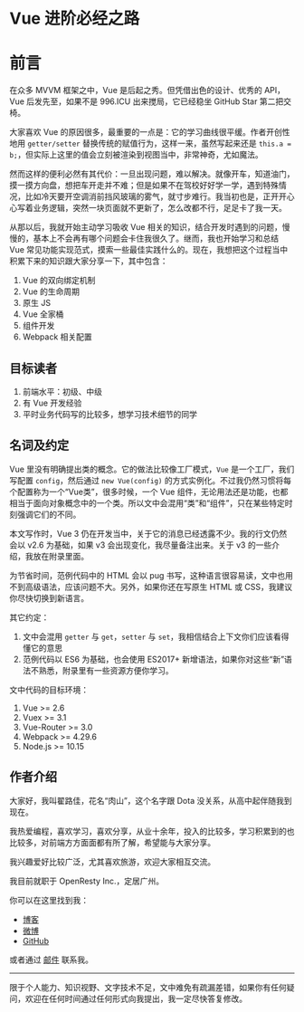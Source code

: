 Vue 进阶必经之路
==============

前言
========

在众多 MVVM 框架之中，Vue 是后起之秀。但凭借出色的设计、优秀的 API，Vue 后发先至，如果不是 996.ICU 出来搅局，它已经稳坐 GitHub Star 第二把交椅。

大家喜欢 Vue 的原因很多，最重要的一点是：它的学习曲线很平缓。作者开创性地用 `getter/setter` 替换传统的赋值行为，这样一来，虽然写起来还是 `this.a = b;`，但实际上这里的值会立刻被渲染到视图当中，非常神奇，尤如魔法。

然而这样的便利必然有其代价：一旦出现问题，难以解决。就像开车，知道油门，摸一摸方向盘，想把车开走并不难；但是如果不在驾校好好学一学，遇到特殊情况，比如冷天要开空调消前挡风玻璃的雾气，就寸步难行。我当初也是，正开开心心写着业务逻辑，突然一块页面就不更新了，怎么改都不行，足足卡了我一天。

从那以后，我就开始主动学习吸收 Vue 相关的知识，结合开发时遇到的问题，慢慢的，基本上不会再有哪个问题会卡住我很久了。继而，我也开始学习和总结 Vue 常见功能实现范式，摸索一些最佳实践什么的。现在，我想把这个过程当中积累下来的知识跟大家分享一下，其中包含：

1. Vue 的双向绑定机制
2. Vue 的生命周期
3. 原生 JS
4. Vue 全家桶
5. 组件开发
6. Webpack 相关配置

目标读者
--------

1. 前端水平：初级、中级
2. 有 Vue 开发经验
3. 平时业务代码写的比较多，想学习技术细节的同学

名词及约定
--------

Vue 里没有明确提出类的概念。它的做法比较像工厂模式，`Vue` 是一个工厂，我们写配置 `config`，然后通过 `new Vue(config)` 的方式实例化。不过我仍然习惯将每个配置称为一个“Vue类”，很多时候，一个 Vue 组件，无论用法还是功能，也都相当于面向对象概念中的一个类。所以文中会混用“类”和“组件”，只在某些特定时刻强调它们的不同。

本文写作时，Vue 3 仍在开发当中，关于它的消息已经透露不少。我的行文仍然会以 v2.6 为基础，如果 v3 会出现变化，我尽量备注出来。关于 v3 的一些介绍，我放在附录里面。

为节省时间，范例代码中的 HTML 会以 pug 书写，这种语言很容易读，文中也用不到高级语法，应该问题不大。另外，如果你还在写原生 HTML 或 CSS，我建议你尽快切换到新语言。

其它约定：

1. 文中会混用 `getter` 与 `get`，`setter` 与 `set`，我相信结合上下文你们应该看得懂它的意思
2. 范例代码以 ES6 为基础，也会使用 ES2017+ 新增语法，如果你对这些“新”语法不熟悉，附录里有一些资源方便你学习。

文中代码的目标环境：

1. Vue >= 2.6
2. Vuex >= 3.1
3. Vue-Router >= 3.0
4. Webpack >= 4.29.6
5. Node.js >= 10.15

作者介绍
--------

大家好，我叫翟路佳，花名“肉山”，这个名字跟 Dota 没关系，从高中起伴随我到现在。

我热爱编程，喜欢学习，喜欢分享，从业十余年，投入的比较多，学习积累到的也比较多，对前端方方面面都有所了解，希望能与大家分享。

我兴趣爱好比较广泛，尤其喜欢旅游，欢迎大家相互交流。

我目前就职于 OpenResty Inc.，定居广州。

你可以在这里找到我：

* [博客](https://blog.meathill.com)
* [微博](https://weibo.com/meathill)
* [GitHub](https://github.com/meathill)

或者通过 [邮件](mailto:meathill@gmail.com) 联系我。

--------

限于个人能力、知识视野、文字技术不足，文中难免有疏漏差错，如果你有任何疑问，欢迎在任何时间通过任何形式向我提出，我一定尽快答复修改。
